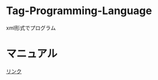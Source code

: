 # Tag-Programming-Language
xml形式でプログラム

# マニュアル

[リンク](https://wiikun.github.io/Tag-Programming-Language/)
